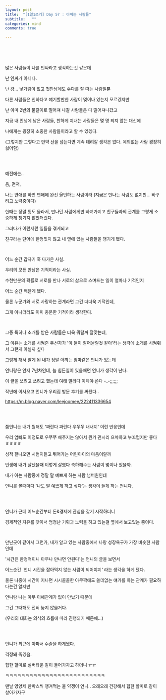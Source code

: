 ```yaml
---
layout: post
title:  "[1일1쓰기] Day 57 : 아끼는 사람들"
subtitle:   ""
categories: mind
comments: true

---
```




<br>

<br>

<br>

많은 사람들이 나를 인싸라고 생각하는것 같은데

난 인싸가 아니다.

난 걍... 낯가림이 없고 첫만남에도 수다를 잘 떠는 사람일뿐

다른 사람들은 친하다고 얘기할만한 사람이 몇이나 있는지 모르겠지만

난 이미 2번의 물갈이로 떨어져 나갈 사람들은 다 떨어져나갔고

지금 내 인생에 남은 사람들, 친하게 지내는 사람들은 몇 명 되지 않는 대신에

나에게는 굉장히 소중한 사람들이라고 할 수 있겠다.

(그렇지만 그렇다고 만약 선을 넘는다면 계속 데려갈 생각은 없다. 예의없는 사람 굉장히 싫어함)

<br>

<br>

예전에는..

음, 먼저, 

나는 연애를 하면 연애에 완전 올인하는 사람이라 (지금은 만나는 사람도 없지만... 바꾸려고 노력중이다)

한때는 정말 뭣도 몰라서, 만나던 사람에게만 빠져가지고 친구들과의 관계를 그렇게 소중하게 챙기지 않았더랬다.

그러다가 이런저런 일들을 겪게되고

친구라는 단어에 한정짓지 않고 내 옆에 있는 사람들을 챙기게 됐다.

<br>

어느 순간 갑자기 훅 다가온 사실.

우리의 모든 만남은 기적이라는 사실.

수천만분의 확률로 서로를 만나 서로의 삶으로 스며드는 일이 얼마나 기적인지

어느 순간 깨닫게 됐다.

물론 누군가와 서로 사랑하는 관계라면 그건 더더욱 기적인데,

그게 아니더라도 이미 충분한 기적이라 생각한다.

<br>

그중 특히나 소개를 받은 사람들은 더욱 뭐랄까 잘맞는데,

그 이유는 소개를 시켜준 주선자가 '이 둘이 잘어울릴것 같아'라는 생각에 소개를 시켜줘서 그런게 아닐까 싶다

그렇게 해서 알게 된 내가 정말 아끼는 엄마같은 언니가 있는데

언니랑은 안지 7년차인데, 늘 힘든일이 있을때면 언니가 생각이 난다.

이 글을 쓰려고 쓰려고 했는데 여태 밀리다 이제야 쓴다 -_-;;;;;;

작년에 이사오고 언니가 우리집 방문 후기를 써줬다..

https://m.blog.naver.com/leejoomee/222411336654

<br>

<br>

쭘언니는 내가 뭘해도 '짜란다 짜란다 우쭈쭈 내새끼'  이런 반응인데

우리 엄빠도 이정도로 우쭈쭈 해주지는 않아서 뭔가 괜시리 으쓱하고 부끄럽지만 좋다 ㅎㅎㅎㅎ

성적 잘나오면 시험지들고 뛰어가는 어린아이의 마음이랄까

인생에 내가 잘됐을때 이렇게 잘했다 축하해주는 사람이 몇이나 있을까.

내가 아는 사람중에 정말 말 예쁘게 하는 사람 넘버원인데

언니를 볼때마다 '나도 말 예쁘게 하고 싶다'는 생각이 들게 하는 언니다.

<br>

<br>

언니가 근데 어느순간부터 돈&경제에 관심을 갖기 시작하더니

경제적인 자유를 찾아서 엄청난 기획과 노력을 하고 있는걸 옆에서 보고있는 중이다.

<br>

만난곳이 같아서 그런가, 내가 알고 있는 사람중에서 나랑 성장욕구가 가장 비슷한 사람인데

'시간은 한정적이니 아무나 만나면 안된다'는 언니의 글을 보면서 

어느순간 '언니 시간을 잡아먹지 않는 사람이 되어야지' 라는 생각을 하게 됐다.

물론 나중에 시간이 지나면 시시콜콜한 아무짝에도 쓸데없는 얘기를 하는 관계가 필요하다는건 알지만

언니랑 나는 아무 이해관계가 없이 만났기 때문에 

그건 그때해도 전혀 늦지 않을거다.

(우리의 대화는 의식의 흐름에 따라 진행되기 때문에...)

<br>

<br>

언니가 최근에 아파서 수술을 하게됐다.

걱정돼 죽겠음.

힙한 할미로 실버타운 같이 들어가자고 하더니 ㅠㅠ

ㅋㅋㅋㅋㅋㅋㅋㅋㅋㅋㅋㅋㅋㅋㅋㅋㅋㅋㅋㅋㅋㅋㅋㅋㅋ

맨날 영양제 한박스씩 챙겨먹는 울 약쟁이 언니.. 오래오래 건강해서 힙한 할미로 같이 살아가자구

<br>

<br>

<br>

<br>

<br>









